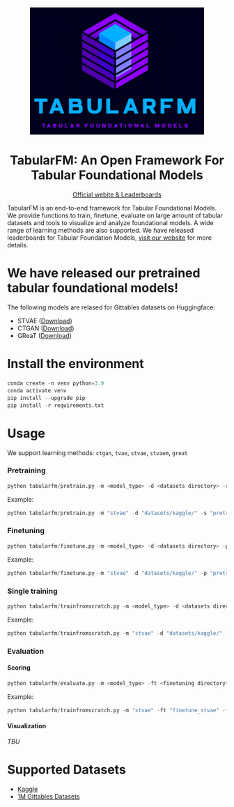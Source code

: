 

<div align="center">
<br/>
<p align="center">
    <img src="logo.jpeg" width=400>
</p>

<h1> TabularFM: An Open Framework For Tabular Foundational Models </h1>

<span><a href="https://tabularfm.github.io" target="_blank">Official webite & Leaderboards</a></span>
</div>

TabularFM is an end-to-end framework for Tabular Foundational Models. We provide functions to train, finetune, evaluate on large amount of tabular datasets and tools to visualize and analyze foundational models. A wide range of learning methods are also supported. We have released leaderboards for Tabular Foundation Models, [visit our website](https://tabularfm.github.io) for more details. 

# We have released our pretrained tabular foundational models!
The following models are relased for Gittables datasets on Huggingface:
* STVAE ([Download](https://huggingface.co/lamthuy/stvae_gittables))
* CTGAN ([Download](https://huggingface.co/lamthuy/ctgan_gittables))
* GReaT ([Download](https://huggingface.co/lamthuy/great_gittables))


# Install the environment

```python
conda create -n venv python=3.9
conda activate venv
pip install --upgrade pip
pip install -r requirements.txt
```

# Usage

We support learning methods: `ctgan`, `tvae`, `stvae`, `stvaem`, `great`

### Pretraining

```python
python tabularfm/pretrain.py -m <model_type> -d <datasets directory> -s <save directory> -c <configuration file>
```

Example:
```python
python tabularfm/pretrain.py -m "stvae" -d "datasets/kaggle/" -s "pretrain_stvae/" -c "tabularfm/configs/stvae.yaml"
```


### Finetuning
```python
python tabularfm/finetune.py -m <model_type> -d <datasets directory> -p <pretrained model directory>  -s <save directory> -c <configuration file>
```

Example:
```python
python tabularfm/finetune.py -m "stvae" -d "datasets/kaggle/" -p "pretrain_stvae/" -s "finetune_stvae/" -c "tabularfm/configs/stvae.yaml"
```

### Single training
```python
python tabularfm/trainfromscratch.py -m <model_type> -d <datasets directory>  -s <save directory> -c <configuration file>
```

Example:
```python
python tabularfm/trainfromscratch.py -m "stvae" -d "datasets/kaggle/" -s "fromscratch_stvae/" -c "tabularfm/configs/stvae.yaml"
```

### Evaluation

#### Scoring
```python
python tabularfm/evaluate.py -m <model_type> -ft <finetuning directory> -fs <trainign from scratch directory> -d <datasets directory>  -s <save directory> -c <configuration file>
```

Example:
```python
python tabularfm/trainfromscratch.py -m "stvae" -ft "finetune_stvae" -fs "fromscratch_stvae" -d "datasets/kaggle/" -s "scores_stvae/" -c "tabularfm/configs/stvae.yaml"
```

#### Visualization
*TBU*

# Supported Datasets
* [Kaggle](https://drive.google.com/drive/folders/1HnRTMBbX9kTUiDZ4pjNSWaM5SJLUSULx?usp=drive_link)
* [1M Gittables Datasets](https://drive.google.com/file/d/10jBLjilKI5MJ_qXyDKxJFfN9ez9y9ydv/view?usp=drive_link)


<!-- # Note
* Set up directories before run the experiment
    * Create directory to store the result for each methods: `mkdir rs_<method_name>_<optional_info>/`
    * Inside the created directory, create directories for pretraining, finetune (val and test), singletrain (val and test)
    
* Change `SPLIT_INFO_PATH` to change the split information
    * For Kaggle datasets: `split_3sets.json`
    * For Gittables datasets: `split_3sets_gittables.json`
    
* Change `DATA_PATH` to change dataset directory
* In pretraining, if the training is interrupted, set `RESUME_TRAINING` to True before re-run the script


# Original TVAE
## Pretraining
* `python pretrain_oritvae`

## Finetuning
* `python finetune_oritvae.py`

## Single training
* `python singletrain_oritvae.py`

## Evaluate
* `python evaluate_syndata_oritvae.py`

## Report
* Clone `report_template.ipynb` and set name
* Replace `FINETUNE_PATH` and `SINGLETRAIN_PATH`
* Replace `VAL_SCORE_PATH` and `TEST_SCORE_PATH` to show the socres

# CustomTVAE (STVAE)
## Pretraining
* `python pretrain_v2`

## Finetuning
* `python finetune_v2.py`

## Single training
* `python singletrain_v2.py`

## Evaluate
* `python evaluate_syndata_v2.py`

## Report
* Clone `report_template.ipynb` and set name
* Replace `FINETUNE_PATH` and `SINGLETRAIN_PATH`
* Replace `VAL_SCORE_PATH` and `TEST_SCORE_PATH` to show the socres

# CustomTVAE with colname emebdding WITHOUT optimization (STVAE (M))
## Pretraining
* `python pretrain_tvae_wcolname_woopt.py`

## Finetuning
* `python finetune_tvae_wcolname_woopt.py`

## Single training
* `python singletrain_tvae_wcolname_woopt.py`

## Evaluate
* `python evaluate_syndata_tvae_wcolname_woopt.py`

## Report
* Clone `report_template.ipynb` and set name
* Replace `FINETUNE_PATH` and `SINGLETRAIN_PATH`
* Replace `VAL_SCORE_PATH` and `TEST_SCORE_PATH` to show the socres

# CustomTVAE with colname emebdding WITH optimization (STVAE (MO))
## Pretraining
* `python pretrain_tvae_wcolname.py`

## Finetuning
* `python finetune_tvae_wcolname.py`

## Single training
* `python singletrain_tvae_wcolname.py`

## Evaluate
* `python evaluate_syndata_tvae_wcolname.py`

## Report
* Clone `report_template.ipynb` and set name
* Replace `FINETUNE_PATH` and `SINGLETRAIN_PATH`
* Replace `VAL_SCORE_PATH` and `TEST_SCORE_PATH` to show the socres

# CTGAN
## Pretraining
* `python pretrain_ctgan.py`

## Finetuning
* `python finetune_ctgan.py`

## Single training
* `python singletrain_ctgan.py`

## Evaluate
* `python evaluate_syndata_ctgan.py`

## Report
* Clone `report_template_gan.ipynb` and set name
* Replace `FINETUNE_PATH` and `SINGLETRAIN_PATH`
* Replace `VAL_SCORE_PATH` and `TEST_SCORE_PATH` to show the socres

# GReaT (TBU) -->